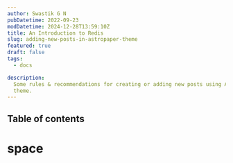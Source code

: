 ```yaml
---
author: Swastik G N
pubDatetime: 2022-09-23
modDatetime: 2024-12-28T13:59:10Z
title: An Introduction to Redis
slug: adding-new-posts-in-astropaper-theme
featured: true
draft: false
tags:
  - docs

description:
  Some rules & recommendations for creating or adding new posts using AstroPaper
  theme.
---
```


 
## Table of contents 

# space